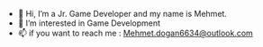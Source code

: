 - 👋 Hi, I’m a Jr. Game Developer and my name is Mehmet.
- 👀 I’m interested in Game Development
- 📫 if you want to reach me : Mehmet.dogan6634@outlook.com

<!---
mmtdgn/mmtdgn is a ✨ special ✨ repository because its `README.md` (this file) appears on your GitHub profile.
You can click the Preview link to take a look at your changes.
--->
